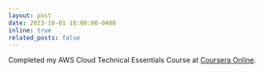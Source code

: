 ```yaml
---
layout: post
date: 2023-10-01 10:00:00-0400
inline: true
related_posts: false
---
```


Completed my AWS Cloud Technical Essentials Course at [Coursera Online](https://www.coursera.org/).


